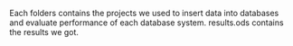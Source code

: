 Each folders contains the projects we used to insert data into databases and evaluate performance of each database system.
results.ods contains the results we got.

